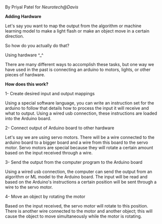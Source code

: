 By Priyal Patel for _Neurotech@Davis_

**Adding Hardware**

Let's say you want to map the output from the algorithm or machine learning model to make a light flash or make an object move in a certain direction.

So how do you actually do that?

Using hardware ^\_^

There are many different ways to accomplish these tasks, but one way we have used in the past is connecting an arduino to motors, lights, or other pieces of hardware.

**How does this work?**

1- Create desired input and output mappings

Using a special software language, you can write an instruction set for the arduino to follow that details how to process the input it will receive and what to output. Using a wired usb connection, these instructions are loaded into the Arduino board.

2- Connect output of Arduino board to other hardware

Let's say we are using servo motors. There will be a wire connected to the arduino board to a bigger board and a wire from this board to the servo motor. Servo motors are special because they will rotate a certain amount based on the input received through a wire.

3- Send the output from the computer program to the Arduino board

Using a wired usb connection, the computer can send the output from an algorithm or ML model to the Arduino board. The input will be read and based on the Arduino's instructions a certain position will be sent through a wire to the servo motor.

4- Move an object by rotating the motor

Based on the input received, the servo motor will rotate to this position. There is another wire connected to the motor and another object; this will cause the object to move simultaneously while the motor is rotating.
